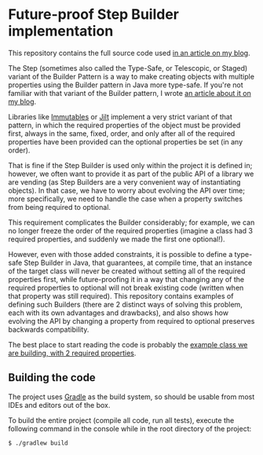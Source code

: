 # Future-proof Step Builder implementation

This repository contains the full source code used [in an article on my blog](http://endoflineblog.com/evolving-public-apis-based-on-type-safe-builders).

The Step (sometimes also called the Type-Safe, or Telescopic, or Staged) variant of the
Builder Pattern is a way to make creating objects with multiple properties
using the Builder pattern in Java more type-safe.
If you're not familiar with that variant of the Builder pattern,
I wrote [an article about it on my blog](http://endoflineblog.com/type-safe-builder-pattern-in-java-and-the-jilt-library).

Libraries like [Immutables](http://immutables.github.io/immutable.html#staged-builder)
or [Jilt](https://github.com/skinny85/jilt#type-safe-builders)
implement a very strict variant of that pattern,
in which the required properties of the object must be provided first,
always in the same, fixed, order,
and only after all of the required properties have been provided
can the optional properties be set (in any order).

That is fine if the Step Builder is used only within the project it is defined in;
however, we often want to provide it as part of the public API of a library we are vending
(as Step Builders are a very convenient way of instantiating objects).
In that case, we have to worry about evolving the API over time;
more specifically, we need to handle the case when a property switches from being required to optional.

This requirement complicates the Builder considerably;
for example, we can no longer freeze the order of the required properties 
(imagine a class had 3 required properties,
and suddenly we made the first one optional!).

However, even with those added constraints,
it is possible to define a type-safe Step Builder in Java,
that guarantees, at compile time,
that an instance of the target class will never be created without setting all of the required properties first,
while future-proofing it in a way that changing any of the required properties to optional will not break existing code
(written when that property was still required).
This repository contains examples of defining such Builders
(there are 2 distinct ways of solving this problem,
each with its own advantages and drawbacks),
and also shows how evolving the API by changing a property from required to optional preserves backwards compatibility.

The best place to start reading the code is probably the
[example class we are building, with 2 required properties](src/main/java/two_required_props/Example.java).

## Building the code

The project uses [Gradle](https://gradle.org/) as the build system,
so should be usable from most IDEs and editors out of the box.

To build the entire project
(compile all code, run all tests),
execute the following command in the console while in the root directory of the project:

```bash
$ ./gradlew build
```
